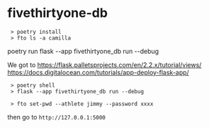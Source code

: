 # fivethirtyone-db

```
 > poetry install
 > fto ls -a camilla
```

poetry run flask --app fivethirtyone_db run --debug

We got to https://flask.palletsprojects.com/en/2.2.x/tutorial/views/
https://docs.digitalocean.com/tutorials/app-deploy-flask-app/

```
 > poetry shell
 > flask --app fivethirtyone_db run --debug
```

```
 > fto set-pwd --athlete jimmy --password xxxx
```


then go to `http://127.0.0.1:5000`

